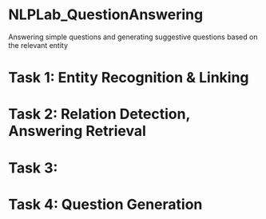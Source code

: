 # NLPLab_QuestionAnswering
Answering simple questions and generating suggestive questions based on the relevant entity
# Task 1: Entity Recognition & Linking
# Task 2: Relation Detection, Answering Retrieval
# Task 3: 
# Task 4: Question Generation
